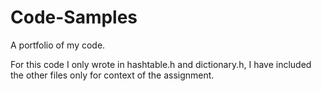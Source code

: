 # Code-Samples
A portfolio of my code. 

For this code I only wrote in hashtable.h and dictionary.h, I have included the other files only for context of the assignment. 
